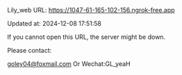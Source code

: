 Lily_web URL: https://1047-61-165-102-156.ngrok-free.app

Updated at: 2024-12-08 17:51:58

If you cannot open this URL, the server might be down.

Please contact: 

goley04@foxmail.com Or Wechat:GL_yeaH